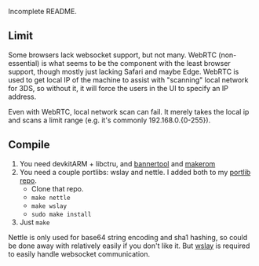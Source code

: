 Incomplete README.

## Limit

Some browsers lack websocket support, but not many. WebRTC (non-essential) is what seems to be the component with the least browser support, though mostly just lacking Safari and maybe Edge. WebRTC is used to get local IP of the machine to assist with "scanning" local network for 3DS, so without it, it will force the users in the UI to specify an IP address.

Even with WebRTC, local network scan can fail. It merely takes the local ip and scans a limit range (e.g. it's commonly 192.168.0.{0-255}).

## Compile

1. You need devkitARM + libctru, and [bannertool](https://github.com/Steveice10/bannertool) and [makerom](https://github.com/profi200/Project_CTR/tree/master/makerom)
2. You need a couple portlibs: wslay and nettle. I added both to my [portlib repo](https://github.com/Cruel/3ds_portlibs).
	- Clone that repo.
	- `make nettle`
	- `make wslay`
	- `sudo make install`
3. Just `make`

Nettle is only used for base64 string encoding and sha1 hashing, so could be done away with relatively easily if you don't like it. But [wslay](https://github.com/tatsuhiro-t/wslay) is required to easily handle websocket communication.

